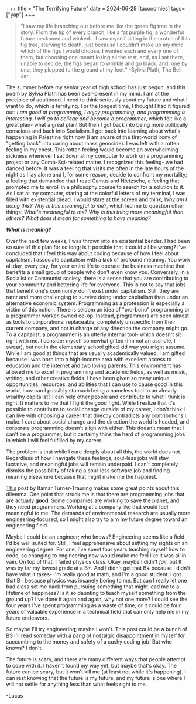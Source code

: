 +++
title = "The Terrifying Future"
date = 2024-06-29
[taxonomies]
tags=["yap"]
+++

> "I saw my life branching out before me like the green fig tree in the story. From the tip of every branch, like a fat purple fig, a wonderful future beckoned and winked... I saw myself sitting in the crotch of this fig tree, starving to death, just because I couldn't make up my mind which of the figs I would choose. I wanted each and every one of them, but choosing one meant losing all the rest, and, as I sat there, unable to decide, the figs began to wrinkle and go black, and, one by one, they plopped to the ground at my feet." 
> -Sylvia Plath, The Bell Jar

The summer before my senior year of high school has just begun, and this poem by Sylvia Plath has been ever-present in my mind. I am at the precipice of adulthood. I need to think seriously about my future and what I want to do, which is terrifying. For the longest time, I thought I had it figured out: _I am good at programming, I enjoy programming, and programming is interesting. I will go to college and become a programmer_, which felt like a great plan- what a great plan! But then I got back into being more politically conscious and back into Socialism. I got back into learning about what's happening in Palestine right now (I am aware of the first-world irony of "getting back" into caring about mass genocide). I was left with a rotten feeling in my chest. This rotten feeling would become an overwhelming sickness whenever I sat down at my computer to work on a programming project or any Comp-Sci-related matter. I recognized this feeling- we had danced before. It was a feeling that visits me often in the late hours of the night as I lay alone and I, for some reason, decide to confront my mortality; a feeling that demanded that I read Camus and Nietzsche, a feeling that prompted me to enroll in a philosophy course to search for a solution to it. As I sat at my computer, staring at the colorful letters of my terminal, I was filled with existential dread. I would stare at the screen and think, _Why am I doing this? Why is this meaningful to me?_, which led me to question other things: _What's meaningful to me? Why is this thing more meaningful than others? What does it mean for something to have meaning?_ 

___What is meaning?___

Over the next few weeks, I was thrown into an existential bender. I had been so sure of this plan for so long; is it possible that it could all be wrong? I've concluded that I feel this way about coding because of how I feel about capitalism. I associate capitalism with a lack of profound meaning. You work all day, every day, for your entire life to operate the business machine that benefits a small group of people who don't even know you. Conversely, in a Socialist or Communist society, there is a sense that you are contributing to your community and bettering life for everyone. This is not to say that jobs that benefit one's community don't exist under capitalism. Still, they are rarer and more challenging to survive doing under capitalism than under an alternative economic system. Programming as a profession is especially a victim of this notion. There is seldom an idea of "pro-bono" programming or a programmer worker-owned co-op. Instead, programmers are seen almost as tools to corporations: replaceable, completely unspecific from their current company, and not in charge of any direction the company might go. To a capitalist, a programmer is an utterly internal tool- which doesn't sit right with me. I consider myself somewhat gifted (I'm not an asshole, I swear), but not in the elementary school gifted kid way you might assume. While I am good at things that are usually academically valued, I am gifted because I was born into a high-income area with excellent access to education and the internet and two loving parents. This environment has allowed me to excel in programming and academic fields, as well as music, writing, and other creative fields. I have been given so many unique opportunities, resources, and abilities that I can use to cause good in this world, how can I possibly stomach being a nameless tool to an already wealthy capitalist? I can help other people and contribute to what I think is right. It matters to me that I fight the good fight. While I realize that it's possible to contribute to social change outside of my career, I don't think I can live with choosing a career that directly contradicts any contributions I make. I care about social change and the direction the world is headed, and corporate programming doesn't align with either. This doesn't mean that I can't be a programmer, but it certainly thins the herd of programming jobs in which I will feel fulfilled by my career.

The problem is that while I care deeply about all this, the world does not. Regardless of how I navigate these feelings, soul-less jobs will stay lucrative, and meaningful jobs will remain underpaid. I can't completely dismiss the possibility of taking a soul-less software job and finding meaning elsewhere because that might make me the happiest.

[This](https://codewithoutrules.com/2019/04/12/meaningful-programming-work/) post by Itamar Turner-Trauring makes some great points about this dilemma. One point that struck me is that there are programming jobs that are actually __good__. Some companies are working to save the planet, and they need programmers. Working at a company like that would feel meaningful to me. The demands of environmental research are usually more engineering-focused, so I might also try to aim my future degree toward an engineering field.

Maybe I could be an engineer; who knows? Engineering seems like a field I'd be well suited for. Still, I feel apprehensive about setting my sights on an engineering degree. For one, I've spent four years teaching myself how to code, so changing to engineering now would make me feel like it was all in vain. On top of that, I failed physics class. Okay, maybe I didn't _fail_, but It was by far my lowest grade at a B+. And I didn't get that B+ because I didn't have what it takes- I'm really good at math, and I'm a good student. I got that B+ because physics was insanely boring to me. But can I really let one bad class set me back from pursuing something that might lead me to a lifetime of happiness? Is it so daunting to teach myself something from the ground up? I've done it again and again, why not one more? I could see the four years I've spent programming as a waste of time, or it could be four years of valuable experience in a technical field that can only help me in my future endeavors. 

So maybe I'll try engineering; maybe I won't. This post could be a bunch of BS I'll read someday with a pang of nostalgic disappointment in myself for succumbing to the money and safety of a cushy coding job. But who knows? I don't.

The future is scary, and there are many different ways that people attempt to cope with it. I haven't found my way yet, but maybe that's okay. The future can be scary, but it won't kill me (at least not while it's happening). I can rest knowing that the future is my future, and my future is one where I will not settle for anything less than what feels right to me.

-Lucas

